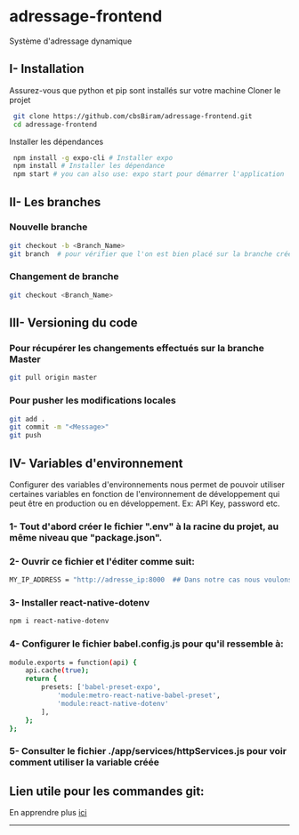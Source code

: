 # adressage-frontend

Système d'adressage dynamique

## I- Installation

Assurez-vous que python et pip sont installés sur votre machine
Cloner le projet

```sh
 git clone https://github.com/cbsBiram/adressage-frontend.git
 cd adressage-frontend
```

Installer les dépendances

```sh
 npm install -g expo-cli # Installer expo
 npm install # Installer les dépendance
 npm start # you can also use: expo start pour démarrer l'application
```

## II- Les branches

### Nouvelle branche
```sh
git checkout -b <Branch_Name>
git branch  # pour vérifier que l'on est bien placé sur la branche créée
```

### Changement de branche
```sh
git checkout <Branch_Name>
```

## III- Versioning du code

### Pour récupérer les changements effectués sur la branche Master
```sh
git pull origin master
```

### Pour pusher les modifications locales
```sh
git add .
git commit -m "<Message>"
git push
```

## IV- Variables d'environnement
Configurer des variables d'environnements nous permet de pouvoir utiliser certaines variables en fonction de l'environnement de développement qui peut être en production ou en développement.
Ex: API Key, password etc.
### 1- Tout d'abord créer le fichier ".env" à la racine du projet, au même niveau que "package.json".
### 2- Ouvrir ce fichier et l'éditer comme suit: 
```sh
MY_IP_ADDRESS = "http://adresse_ip:8000  ## Dans notre cas nous voulons consulter l'api de notre backend qui se trouve en local
```
### 3- Installer react-native-dotenv
```sh
npm i react-native-dotenv
```
### 4- Configurer le fichier babel.config.js pour qu'il ressemble à: 
```sh
module.exports = function(api) {
    api.cache(true);
    return {
        presets: ['babel-preset-expo',
            'module:metro-react-native-babel-preset',
            'module:react-native-dotenv'
        ],
    };
};
```
### 5- Consulter le fichier ./app/services/httpServices.js pour voir comment utiliser la variable créée

## Lien utile pour les commandes git:
En apprendre plus [ici](https://gitexplorer.com/) 

---
